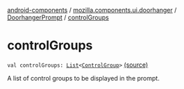 [android-components](../../index.md) / [mozilla.components.ui.doorhanger](../index.md) / [DoorhangerPrompt](index.md) / [controlGroups](./control-groups.md)

# controlGroups

`val controlGroups: `[`List`](https://kotlinlang.org/api/latest/jvm/stdlib/kotlin.collections/-list/index.html)`<`[`ControlGroup`](-control-group/index.md)`>` [(source)](https://github.com/mozilla-mobile/android-components/blob/master/components/ui/doorhanger/src/main/java/mozilla/components/ui/doorhanger/DoorhangerPrompt.kt#L37)

A list of control groups to be displayed in the prompt.

